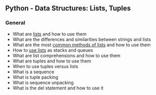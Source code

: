 ## Python - Data Structures: Lists, Tuples
### General
- What are [lists](https://docs.python.org/3/tutorial/introduction.html#lists) and how to use them
- What are the differences and similarities between strings and lists
- What are the most [common methods of lists](https://docs.python.org/3/tutorial/datastructures.html) and how to use them
- How to [use lists](https://www.youtube.com/watch?v=A1HUzrvS-Pw) as stacks and queues
- What are list comprehensions and how to use them
- What are tuples and how to use them
- When to use tuples versus lists
- What is a sequence
- What is tuple packing
- What is sequence unpacking
- What is the del statement and how to use it
